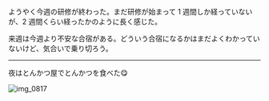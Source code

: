 ようやく今週の研修が終わった。まだ研修が始まって 1 週間しか経っていないが、2 週間くらい経ったかのように長く感じた。

来週は今週より不安な合宿がある。どういう合宿になるかはまだよくわかっていないけど、気合いで乗り切ろう。

***

夜はとんかつ屋でとんかつを食べた:yum:

![img_0817](/images/2018/04/img_0817.jpg)
